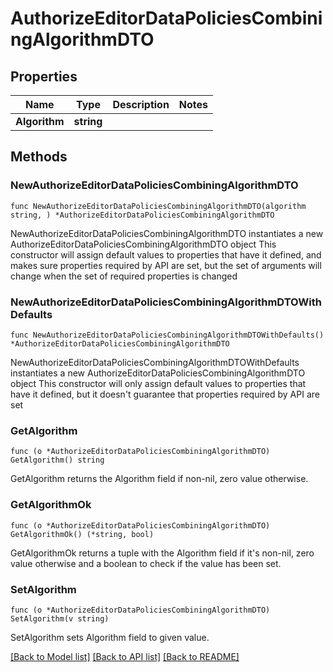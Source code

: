 # AuthorizeEditorDataPoliciesCombiningAlgorithmDTO

## Properties

Name | Type | Description | Notes
------------ | ------------- | ------------- | -------------
**Algorithm** | **string** |  | 

## Methods

### NewAuthorizeEditorDataPoliciesCombiningAlgorithmDTO

`func NewAuthorizeEditorDataPoliciesCombiningAlgorithmDTO(algorithm string, ) *AuthorizeEditorDataPoliciesCombiningAlgorithmDTO`

NewAuthorizeEditorDataPoliciesCombiningAlgorithmDTO instantiates a new AuthorizeEditorDataPoliciesCombiningAlgorithmDTO object
This constructor will assign default values to properties that have it defined,
and makes sure properties required by API are set, but the set of arguments
will change when the set of required properties is changed

### NewAuthorizeEditorDataPoliciesCombiningAlgorithmDTOWithDefaults

`func NewAuthorizeEditorDataPoliciesCombiningAlgorithmDTOWithDefaults() *AuthorizeEditorDataPoliciesCombiningAlgorithmDTO`

NewAuthorizeEditorDataPoliciesCombiningAlgorithmDTOWithDefaults instantiates a new AuthorizeEditorDataPoliciesCombiningAlgorithmDTO object
This constructor will only assign default values to properties that have it defined,
but it doesn't guarantee that properties required by API are set

### GetAlgorithm

`func (o *AuthorizeEditorDataPoliciesCombiningAlgorithmDTO) GetAlgorithm() string`

GetAlgorithm returns the Algorithm field if non-nil, zero value otherwise.

### GetAlgorithmOk

`func (o *AuthorizeEditorDataPoliciesCombiningAlgorithmDTO) GetAlgorithmOk() (*string, bool)`

GetAlgorithmOk returns a tuple with the Algorithm field if it's non-nil, zero value otherwise
and a boolean to check if the value has been set.

### SetAlgorithm

`func (o *AuthorizeEditorDataPoliciesCombiningAlgorithmDTO) SetAlgorithm(v string)`

SetAlgorithm sets Algorithm field to given value.



[[Back to Model list]](../README.md#documentation-for-models) [[Back to API list]](../README.md#documentation-for-api-endpoints) [[Back to README]](../README.md)


